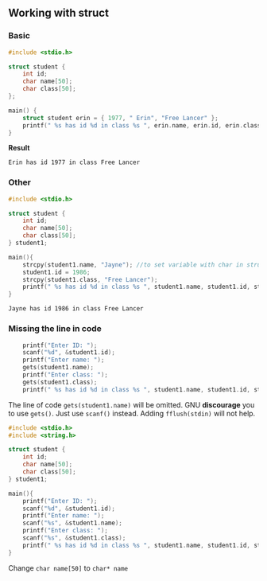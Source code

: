 ## Working with struct

### Basic

```c
#include <stdio.h>

struct student {
	int id;
	char name[50];
	char class[50];
};

main() {
	struct student erin = { 1977, " Erin", "Free Lancer" };
	printf(" %s has id %d in class %s ", erin.name, erin.id, erin.class);
}
```

**Result**

```
Erin has id 1977 in class Free Lancer 
```

### Other

```c
#include <stdio.h>

struct student {
	int id;
	char name[50];
	char class[50];
} student1;

main(){
	strcpy(student1.name, "Jayne"); //to set variable with char in struct
	student1.id = 1986;
	strcpy(student1.class, "Free Lancer");
	printf(" %s has id %d in class %s ", student1.name, student1.id, student1.class);
}
```

```
Jayne has id 1986 in class Free Lancer
```
### Missing the line in code

```c
	printf("Enter ID: ");
	scanf("%d", &student1.id);
	printf("Enter name: ");
	gets(student1.name);
	printf("Enter class: ");
	gets(student1.class);
	printf(" %s has id %d in class %s ", student1.name, student1.id, student1.class);
```

The line of code ``gets(student1.name)`` will be omitted. GNU **discourage** you to use ``gets()``. Just use ``scanf()`` instead. Adding ``fflush(stdin)`` will not help.

```c
#include <stdio.h>
#include <string.h>

struct student {
	int id;
	char name[50];
	char class[50];
} student1;

main(){
	printf("Enter ID: ");
	scanf("%d", &student1.id);
	printf("Enter name: ");
	scanf("%s", &student1.name);
	printf("Enter class: ");
	scanf("%s", &student1.class);
	printf(" %s has id %d in class %s ", student1.name, student1.id, student1.class);
}
```

Change ``char name[50]`` to ``char* name``
